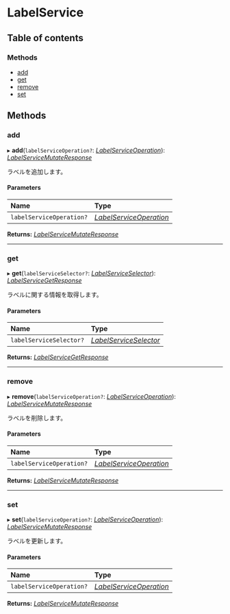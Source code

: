 # LabelService


## Table of contents

### Methods

- [add](labelservice.md#add)
- [get](labelservice.md#get)
- [remove](labelservice.md#remove)
- [set](labelservice.md#set)

## Methods

### add

▸ **add**(`labelServiceOperation?`: [*LabelServiceOperation*](../../data/search/labelserviceoperation.md)): [*LabelServiceMutateResponse*](../../data/search/labelservicemutateresponse.md)

<div lang=\"ja\">ラベルを追加します。</div> 

#### Parameters

| Name | Type |
| :------ | :------ |
| `labelServiceOperation?` | [*LabelServiceOperation*](../../data/search/labelserviceoperation.md) |

**Returns:** [*LabelServiceMutateResponse*](../../data/search/labelservicemutateresponse.md)

___

### get

▸ **get**(`labelServiceSelector?`: [*LabelServiceSelector*](../../data/search/labelserviceselector.md)): [*LabelServiceGetResponse*](../../data/search/labelservicegetresponse.md)

<div lang=\"ja\">ラベルに関する情報を取得します。</div> 

#### Parameters

| Name | Type |
| :------ | :------ |
| `labelServiceSelector?` | [*LabelServiceSelector*](../../data/search/labelserviceselector.md) |

**Returns:** [*LabelServiceGetResponse*](../../data/search/labelservicegetresponse.md)

___

### remove

▸ **remove**(`labelServiceOperation?`: [*LabelServiceOperation*](../../data/search/labelserviceoperation.md)): [*LabelServiceMutateResponse*](../../data/search/labelservicemutateresponse.md)

<div lang=\"ja\">ラベルを削除します。</div> 

#### Parameters

| Name | Type |
| :------ | :------ |
| `labelServiceOperation?` | [*LabelServiceOperation*](../../data/search/labelserviceoperation.md) |

**Returns:** [*LabelServiceMutateResponse*](../../data/search/labelservicemutateresponse.md)

___

### set

▸ **set**(`labelServiceOperation?`: [*LabelServiceOperation*](../../data/search/labelserviceoperation.md)): [*LabelServiceMutateResponse*](../../data/search/labelservicemutateresponse.md)

<div lang=\"ja\">ラベルを更新します。</div> 

#### Parameters

| Name | Type |
| :------ | :------ |
| `labelServiceOperation?` | [*LabelServiceOperation*](../../data/search/labelserviceoperation.md) |

**Returns:** [*LabelServiceMutateResponse*](../../data/search/labelservicemutateresponse.md)
